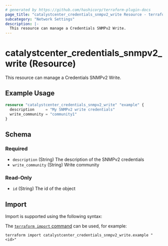 ```yaml
---
# generated by https://github.com/hashicorp/terraform-plugin-docs
page_title: "catalystcenter_credentials_snmpv2_write Resource - terraform-provider-catalystcenter"
subcategory: "Network Settings"
description: |-
  This resource can manage a Credentials SNMPv2 Write.
---
```


# catalystcenter_credentials_snmpv2_write (Resource)

This resource can manage a Credentials SNMPv2 Write.

## Example Usage

```terraform
resource "catalystcenter_credentials_snmpv2_write" "example" {
  description     = "My SNMPv2 write credentials"
  write_community = "community1"
}
```

<!-- schema generated by tfplugindocs -->
## Schema

### Required

- `description` (String) The description of the SNMPv2 credentials
- `write_community` (String) Write community

### Read-Only

- `id` (String) The id of the object

## Import

Import is supported using the following syntax:

The [`terraform import` command](https://developer.hashicorp.com/terraform/cli/commands/import) can be used, for example:

```shell
terraform import catalystcenter_credentials_snmpv2_write.example "<id>"
```
